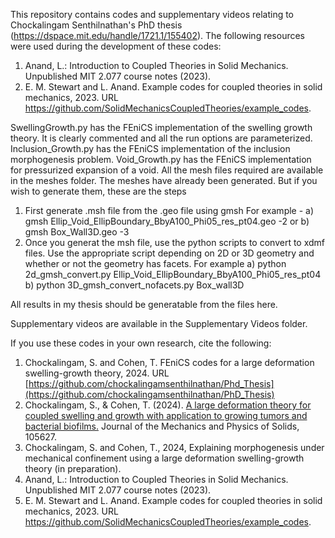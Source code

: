 This repository contains codes and supplementary videos relating to Chockalingam Senthilnathan's PhD thesis (https://dspace.mit.edu/handle/1721.1/155402). The following resources were used during the development of these codes:

1. Anand, L.: Introduction to Coupled Theories in Solid Mechanics. Unpublished MIT 2.077 course notes (2023).
2. E. M. Stewart and L. Anand. Example codes for coupled theories in solid mechanics, 2023. URL https://github.com/SolidMechanicsCoupledTheories/example_codes.

SwellingGrowth.py has the FEniCS implementation of the swelling growth theory. It is clearly commented and all the run options are parameterized.
Inclusion_Growth.py has the FEniCS implementation of the inclusion morphogenesis problem.
Void_Growth.py has the FEniCS implementation for pressurized expansion of a void.
All the mesh files required are available in the meshes folder. The meshes have already been generated. 
But if you wish to generate them, these are the steps
1. First generate .msh file from the .geo file using gmsh For example - 
a) gmsh Ellip_Void_EllipBoundary_BbyA100_Phi05_res_pt04.geo -2
or b) gmsh Box_Wall3D.geo -3
2. Once you generat the msh file, use the python scripts to convert to xdmf files. Use the appropriate script depending on 2D or 3D geometry and whether or not the geometry has facets. For example
a) python 2d_gmsh_convert.py Ellip_Void_EllipBoundary_BbyA100_Phi05_res_pt04
b) python 3D_gmsh_convert_nofacets.py  Box_wall3D

All results in my thesis should be generatable from the files here.

Supplementary videos are available in the Supplementary Videos folder.

If you use these codes in your own research, cite the following:

1. Chockalingam, S. and Cohen, T. FEniCS codes for a large deformation swelling-growth theory, 2024. URL [https://github.com/chockalingamsenthilnathan/Phd_Thesis](https://github.com/chockalingamsenthilnathan/PhD_Thesis) 
2. Chockalingam, S., & Cohen, T. (2024). [A large deformation theory for coupled swelling and growth with application to growing tumors and bacterial biofilms.](https://www.sciencedirect.com/science/article/pii/S0022509624000930) Journal of the Mechanics and Physics of Solids, 105627.
3. Chockalingam, S. and Cohen, T., 2024, Explaining morphogenesis under mechanical confinement using a large deformation swelling-growth theory (in preparation). 
4. Anand, L.: Introduction to Coupled Theories in Solid Mechanics. Unpublished MIT 2.077 course notes (2023).
5. E. M. Stewart and L. Anand. Example codes for coupled theories in solid mechanics, 2023. URL https://github.com/SolidMechanicsCoupledTheories/example_codes.
